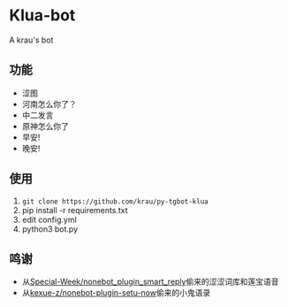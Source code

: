 # Klua-bot
A krau's bot

## 功能
- 涩图
- 河南怎么你了？
- 中二发言
- 原神怎么你了
- 早安!
- 晚安!

## 使用
1. `git clone https://github.com/krau/py-tgbot-klua`
2. pip install -r requirements.txt
3. edit config.yml
4. python3 bot.py


## 鸣谢
- 从[Special-Week/nonebot_plugin_smart_reply](https://github.com/Special-Week/nonebot_plugin_smart_reply)偷来的涩涩词库和莲宝语音
- 从[kexue-z/nonebot-plugin-setu-now](https://github.com/kexue-z/nonebot-plugin-setu-now/blob/master/nonebot_plugin_setu_now/setu_message.py)偷来的小鬼语录
